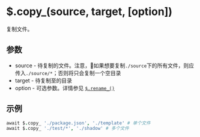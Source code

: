 # $.copy_(source, target, [option])

复制文件。

## 参数

- source - 待复制的文件。注意，如果想要复制`./source`下的所有文件，则应传入`./source/*`；否则将只会复制一个空目录
- target - 待复制至的目录
- option - 可选参数。详情参见 [`$.rename_()`](rename.md)

## 示例

```coffeescript
await $.copy_ './package.json', './template' # 单个文件
await $.copy_ './test/*', './shadow' # 多个文件
```
